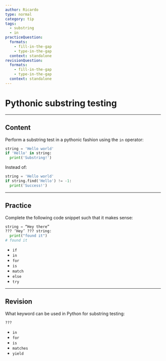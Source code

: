 ```yaml
---
author: Ricardo
type: normal
category: tip
tags:
  - substring
  - in
practiceQuestion:
  formats:
    - fill-in-the-gap
    - type-in-the-gap
  context: standalone
revisionQuestion:
  formats:
    - fill-in-the-gap
    - type-in-the-gap
  context: standalone
---
```


# Pythonic substring testing


---

## Content

Perform a substring test in a pythonic fashion using the `in` operator:

```python
string = 'Hello world'
if 'Hello' in string:
  print('Substring!')
```

Instead of:

```python
string = 'Hello world'
if string.find('Hello') != -1:
  print('Success!')
```


---

## Practice

Complete the following code snippet such that it makes sense:

```py
string = “Hey there”
??? ‘Hey’ ??? string:
  print("found it")
# found it
```

- `if`
- `in`
- `for`
- `is`
- `match`
- `else`
- `try`


---

## Revision

What keyword can be used in Python for substring testing:

```python
???
```

- `in`
- `for`
- `is`
- `matches`
- `yield`
